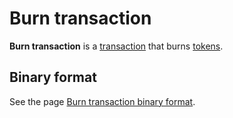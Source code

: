 # Burn transaction

**Burn transaction** is a [transaction](/blockchain/transaction.md) that burns [tokens](/blockchain/token.md).

## Binary format

See the page [Burn transaction binary format](/blockchain/binary-format/transaction-binary-format/burn-transaction-binary-format.md).
